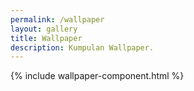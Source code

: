 ```yaml
---
permalink: /wallpaper
layout: gallery
title: Wallpaper
description: Kumpulan Wallpaper.
---
```

{% include wallpaper-component.html %}
